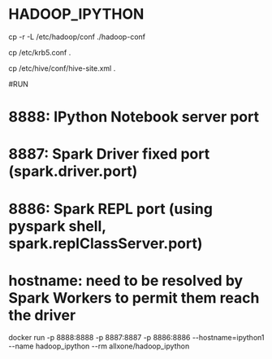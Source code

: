 # HADOOP_IPYTHON
cp -r -L /etc/hadoop/conf ./hadoop-conf

cp /etc/krb5.conf .

cp /etc/hive/conf/hive-site.xml .

#RUN
# 8888: IPython Notebook server port
# 8887: Spark Driver fixed port (spark.driver.port)
# 8886: Spark REPL port (using pyspark shell, spark.replClassServer.port)
# hostname: need to be resolved by Spark Workers to permit them reach the driver
docker run -p 8888:8888 -p 8887:8887 -p 8886:8886 --hostname=ipython1 --name hadoop_ipython --rm allxone/hadoop_ipython
